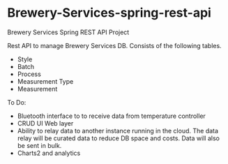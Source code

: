 # Brewery-Services-spring-rest-api
Brewery Services Spring REST API Project

Rest API to manage Brewery Services DB. 
Consists of the following tables.
- Style
- Batch
- Process
- Measurement Type
- Measurement

To Do:
- Bluetooth interface to to receive data from temperature controller
- CRUD UI Web layer
- Ability to relay data to another instance running in the cloud. The data relay will be curated data to reduce DB space and costs. Data will also be sent in bulk.
- Charts2 and analytics